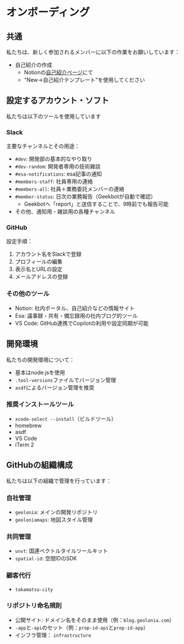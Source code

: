 # オンボーディング

## 共通
私たちは、新しく参加されるメンバーに以下の作業をお願いしています：

- 自己紹介の作成
  - Notionの[自己紹介ページ](https://www.notion.so/e90f93da63fe44c595b8f46d1e793eb3?v=8b4ea8bbed84474dba1fc07a5f47ed9b)にて
  - "New->自己紹介テンプレート"を使用してください

## 設定するアカウント・ソフト

私たちは以下のツールを使用しています

### Slack
主要なチャンネルとその用途：
- `#dev`: 開発部の基本的なやり取り
- `#dev-random`: 開発者専用の技術雑談
- `#esa-notifications`: esa記事の通知
- `#members-staff`: 社員専用の連絡
- `#members-all`: 社員＋業務委託メンバーの連絡
- `#member-status`: 日次の業務報告（Geekbotが自動で確認）
  - Geekbotへ「report」と送信することで、9時前でも報告可能
- その他、通知用・雑談用の各種チャンネル

### GitHub
設定手順：
1. アカウント名をSlackで登録
2. プロフィールの編集
3. 表示名とURLの設定
4. メールアドレスの登録

### その他のツール
- Notion: 社内ポータル、自己紹介などの情報サイト
- Esa: 議事録・共有・備忘録用の社内ブログ的ツール
- VS Code: GitHub連携でCopilotの利用や設定同期が可能

## 開発環境

私たちの開発環境について：

- 基本はnode.jsを使用
- `.tool-versions`ファイルでバージョン管理
- `asdf`によるバージョン管理を推奨

### 推奨インストールツール
- `xcode-select --install`（ビルドツール）
- homebrew
- asdf
- VS Code
- iTerm 2

## GitHubの組織構成

私たちは以下の組織で管理を行っています：

### 自社管理
- `geolonia`: メインの開発リポジトリ
- `geoloniamaps`: 地図スタイル管理

### 共同管理
- `unvt`: 国連ベクトルタイルツールキット
- `spatial-id`: 空間IDのSDK

### 顧客代行
- `takamatsu-city`

### リポジトリ命名規則
- 公開サイト: ドメイン名をそのまま使用（例：`blog.geolonia.com`）
- `-app`と`-api`のセット（例：`prop-id-api`と`prop-id-app`）
- インフラ管理： `infrastructure`
